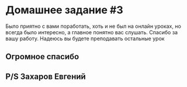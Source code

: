 # Домашнее задание #3
Было приятно с вами поработать, хоть и не был на онлайн уроках, но всегда было интересно, а главное понятно вас слушать. Спасибо за вашу работу. Надеюсь вы будете преподавать остальные урок

## Огромное спасибо

## P/S Захаров Евгений